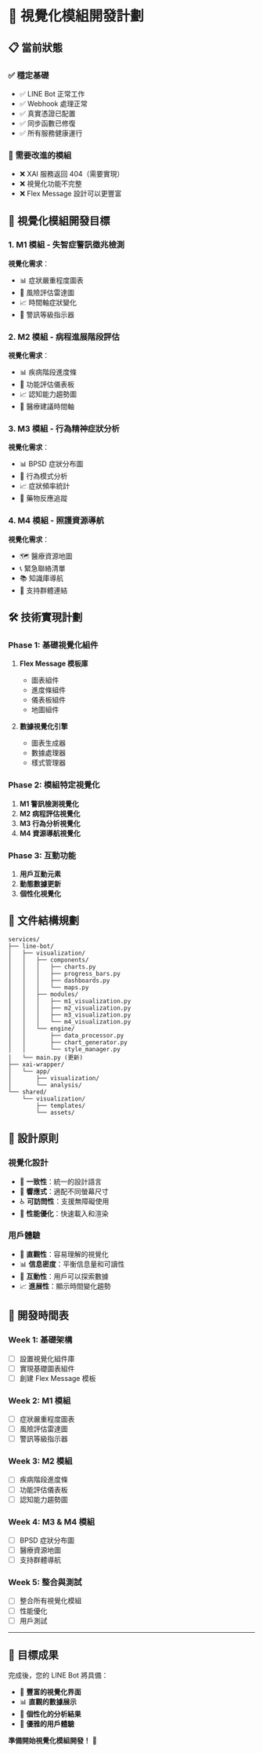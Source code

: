 # 🎨 視覺化模組開發計劃

## 📋 **當前狀態**

### ✅ **穩定基礎**
- ✅ LINE Bot 正常工作
- ✅ Webhook 處理正常
- ✅ 真實憑證已配置
- ✅ 同步函數已修復
- ✅ 所有服務健康運行

### 🔧 **需要改進的模組**
- ❌ XAI 服務返回 404（需要實現）
- ❌ 視覺化功能不完整
- ❌ Flex Message 設計可以更豐富

## 🎯 **視覺化模組開發目標**

### **1. M1 模組 - 失智症警訊徵兆檢測**
**視覺化需求**：
- 📊 症狀嚴重程度圖表
- 🎯 風險評估雷達圖
- 📈 時間軸症狀變化
- 🚨 警訊等級指示器

### **2. M2 模組 - 病程進展階段評估**
**視覺化需求**：
- 📊 疾病階段進度條
- 🎯 功能評估儀表板
- 📈 認知能力趨勢圖
- 🏥 醫療建議時間軸

### **3. M3 模組 - 行為精神症狀分析**
**視覺化需求**：
- 📊 BPSD 症狀分布圖
- 🎯 行為模式分析
- 📈 症狀頻率統計
- 💊 藥物反應追蹤

### **4. M4 模組 - 照護資源導航**
**視覺化需求**：
- 🗺️ 醫療資源地圖
- 📞 緊急聯絡清單
- 📚 知識庫導航
- 👥 支持群體連結

## 🛠️ **技術實現計劃**

### **Phase 1: 基礎視覺化組件**
1. **Flex Message 模板庫**
   - 圖表組件
   - 進度條組件
   - 儀表板組件
   - 地圖組件

2. **數據視覺化引擎**
   - 圖表生成器
   - 數據處理器
   - 樣式管理器

### **Phase 2: 模組特定視覺化**
1. **M1 警訊檢測視覺化**
2. **M2 病程評估視覺化**
3. **M3 行為分析視覺化**
4. **M4 資源導航視覺化**

### **Phase 3: 互動功能**
1. **用戶互動元素**
2. **動態數據更新**
3. **個性化視覺化**

## 📁 **文件結構規劃**

```
services/
├── line-bot/
│   ├── visualization/
│   │   ├── components/
│   │   │   ├── charts.py
│   │   │   ├── progress_bars.py
│   │   │   ├── dashboards.py
│   │   │   └── maps.py
│   │   ├── modules/
│   │   │   ├── m1_visualization.py
│   │   │   ├── m2_visualization.py
│   │   │   ├── m3_visualization.py
│   │   │   └── m4_visualization.py
│   │   └── engine/
│   │       ├── data_processor.py
│   │       ├── chart_generator.py
│   │       └── style_manager.py
│   └── main.py (更新)
├── xai-wrapper/
│   └── app/
│       ├── visualization/
│       └── analysis/
└── shared/
    └── visualization/
        ├── templates/
        └── assets/
```

## 🎨 **設計原則**

### **視覺化設計**
- 🎨 **一致性**：統一的設計語言
- 📱 **響應式**：適配不同螢幕尺寸
- ♿ **可訪問性**：支援無障礙使用
- 🚀 **性能優化**：快速載入和渲染

### **用戶體驗**
- 🎯 **直觀性**：容易理解的視覺化
- 📊 **信息密度**：平衡信息量和可讀性
- 🔄 **互動性**：用戶可以探索數據
- 📈 **進展性**：顯示時間變化趨勢

## 🚀 **開發時間表**

### **Week 1: 基礎架構**
- [ ] 設置視覺化組件庫
- [ ] 實現基礎圖表組件
- [ ] 創建 Flex Message 模板

### **Week 2: M1 模組**
- [ ] 症狀嚴重程度圖表
- [ ] 風險評估雷達圖
- [ ] 警訊等級指示器

### **Week 3: M2 模組**
- [ ] 疾病階段進度條
- [ ] 功能評估儀表板
- [ ] 認知能力趨勢圖

### **Week 4: M3 & M4 模組**
- [ ] BPSD 症狀分布圖
- [ ] 醫療資源地圖
- [ ] 支持群體導航

### **Week 5: 整合與測試**
- [ ] 整合所有視覺化模組
- [ ] 性能優化
- [ ] 用戶測試

---

## 🎊 **目標成果**

完成後，您的 LINE Bot 將具備：
- 🎨 **豐富的視覺化界面**
- 📊 **直觀的數據展示**
- 🎯 **個性化的分析結果**
- 📱 **優雅的用戶體驗**

**準備開始視覺化模組開發！** 🚀
